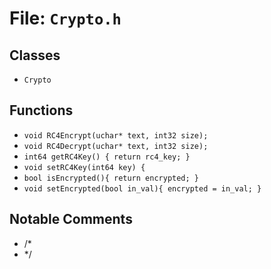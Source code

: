 # File: `Crypto.h`

## Classes

- `Crypto`

## Functions

- `void RC4Encrypt(uchar* text, int32 size);`
- `void RC4Decrypt(uchar* text, int32 size);`
- `int64 getRC4Key() { return rc4_key; }`
- `void setRC4Key(int64 key) {`
- `bool isEncrypted(){ return encrypted; }`
- `void setEncrypted(bool in_val){ encrypted = in_val; }`

## Notable Comments

- /*
- */
